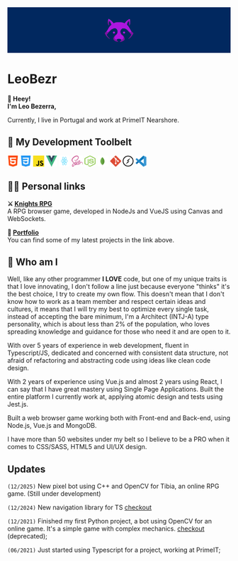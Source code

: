 <img src="./assets/bezrbanner.jpg" />

<h1>LeoBezr</h1>

<p>
   <strong>👋 Heey!<br />
      I'm Leo Bezerra,</strong>
</p>
Currently, I live in Portugal and work at PrimeIT Nearshore.

<h2>🧙 My Development Toolbelt</h2>
<p><img src="assets/html.svg" width="25" height="25" /> <img src="assets/css-3.svg" width="25" height="25" /> <img
      src="assets/javascript.svg" width="25" height="25" /> <img src="assets/vue.svg" width="25" height="25" /> <img
      src="assets/react.svg" width="25" height="25" /> <img src="assets/sass.svg" width="25" height="25" /> <img
      src="assets/node.svg" width="25" height="25" /> <img src="assets/mongodb.svg" width="25" height="25" /> <img
      src="assets/git.svg" width="25" height="25" /> <img src="assets/socket.svg" width="25" height="25" /> <img
      src="assets/vsc.svg" width="25" height="25" />
</p>

<h2>👨‍💻 Personal links</h2>
<p>
   <strong>⚔ <a href="https://knights-rpg.com.br/#/" target="_blank" rel="nofollow">Knights RPG</a></strong><br>
   A RPG browser game, developed in NodeJs and VueJS using Canvas and WebSockets.
</p>
<p>
   <strong>📝 <a href="http://leobezr.com.br/" target="_blank" rel="nofollow">Portfolio</a></strong><br>
   You can find some of my latest projects in the link above.
</p>

## 🚀 Who am I
<p>
Well, like any other programmer <strong>I LOVE</strong> code, but one of my unique traits is that I love innovating, I don't follow a line just because everyone "thinks" it's the best choice, I try to create my own flow. This doesn't mean that I don't know how to work as a team member and respect certain ideas and cultures, it means that I will try my best to optimize every single task, instead of accepting the bare minimum, I'm a Architect (INTJ-A) type personality, which is about less than 2% of the population, who loves spreading knowledge and guidance for those who need it and are open to it.
</p>

<p>With over 5 years of experience in web development, fluent in Typescript/JS, dedicated and concerned with consistent data structure, not afraid of refactoring and abstracting code using ideas like clean code design.</p>

<p>With 2 years of experience using Vue.js and almost 2 years using React, I can say that I have great mastery using Single Page Applications. Built the entire platform I currently work at, applying atomic design and tests using Jest.js. </p>

<p>Built a web browser game working both with Front-end and Back-end, using Node.js, Vue.js and MongoDB.</p>

<p>I have more than 50 websites under my belt so I believe to be a PRO when it comes to CSS/SASS, HTML5 and UI/UX design.</p>

## Updates
`(12/2025)` New pixel bot using C++ and OpenCV for Tibia, an online RPG game. (Still under development)

`(12/2024)` New navigation library for TS [checkout](https://github.com/leobezr/navigation)

`(12/2021)` Finished my first Python project, a bot using OpenCV for an online game. It's a simple game with complex mechanics. [checkout](https://github.com/leobezr/fishing.io-bot) (deprecated);

`(06/2021)` Just started using Typescript for a project, working at PrimeIT;

